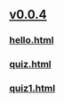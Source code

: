 ## [v0.0.4](https://github.com/AlphaSylan/JavaScript/edit/master/README.md)
### [hello.html](hello.html)
### [quiz.html](quiz.html)
### [quiz1.html](quiz1.html)
